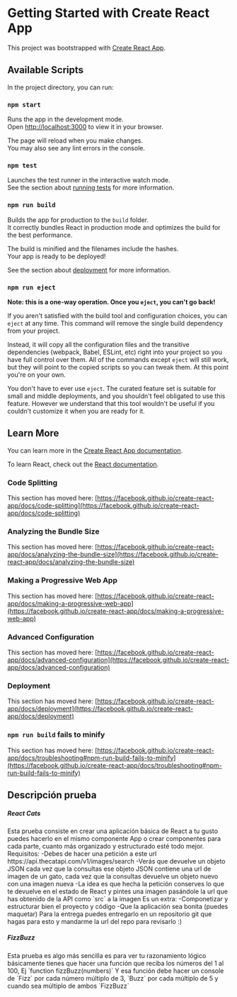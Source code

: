 # Getting Started with Create React App

This project was bootstrapped with [Create React App](https://github.com/facebook/create-react-app).

## Available Scripts

In the project directory, you can run:

### `npm start`

Runs the app in the development mode.\
Open [http://localhost:3000](http://localhost:3000) to view it in your browser.

The page will reload when you make changes.\
You may also see any lint errors in the console.

### `npm test`

Launches the test runner in the interactive watch mode.\
See the section about [running tests](https://facebook.github.io/create-react-app/docs/running-tests) for more information.

### `npm run build`

Builds the app for production to the `build` folder.\
It correctly bundles React in production mode and optimizes the build for the best performance.

The build is minified and the filenames include the hashes.\
Your app is ready to be deployed!

See the section about [deployment](https://facebook.github.io/create-react-app/docs/deployment) for more information.

### `npm run eject`

**Note: this is a one-way operation. Once you `eject`, you can't go back!**

If you aren't satisfied with the build tool and configuration choices, you can `eject` at any time. This command will remove the single build dependency from your project.

Instead, it will copy all the configuration files and the transitive dependencies (webpack, Babel, ESLint, etc) right into your project so you have full control over them. All of the commands except `eject` will still work, but they will point to the copied scripts so you can tweak them. At this point you're on your own.

You don't have to ever use `eject`. The curated feature set is suitable for small and middle deployments, and you shouldn't feel obligated to use this feature. However we understand that this tool wouldn't be useful if you couldn't customize it when you are ready for it.

## Learn More

You can learn more in the [Create React App documentation](https://facebook.github.io/create-react-app/docs/getting-started).

To learn React, check out the [React documentation](https://reactjs.org/).

### Code Splitting

This section has moved here: [https://facebook.github.io/create-react-app/docs/code-splitting](https://facebook.github.io/create-react-app/docs/code-splitting)

### Analyzing the Bundle Size

This section has moved here: [https://facebook.github.io/create-react-app/docs/analyzing-the-bundle-size](https://facebook.github.io/create-react-app/docs/analyzing-the-bundle-size)

### Making a Progressive Web App

This section has moved here: [https://facebook.github.io/create-react-app/docs/making-a-progressive-web-app](https://facebook.github.io/create-react-app/docs/making-a-progressive-web-app)

### Advanced Configuration

This section has moved here: [https://facebook.github.io/create-react-app/docs/advanced-configuration](https://facebook.github.io/create-react-app/docs/advanced-configuration)

### Deployment

This section has moved here: [https://facebook.github.io/create-react-app/docs/deployment](https://facebook.github.io/create-react-app/docs/deployment)

### `npm run build` fails to minify

This section has moved here: [https://facebook.github.io/create-react-app/docs/troubleshooting#npm-run-build-fails-to-minify](https://facebook.github.io/create-react-app/docs/troubleshooting#npm-run-build-fails-to-minify)

## Descripción prueba 

<h5>React Cats</h5>
Esta prueba consiste en crear una aplicación básica de React a tu gusto puedes
hacerlo en el mismo componente App o crear componentes para cada parte,
cuanto más organizado y estructurado esté todo mejor.
Requisitos:
 -Debes de hacer una petición a este url https://api.thecatapi.com/v1/images/search
 -Verás que devuelve un objeto JSON cada vez que la consultas ese
 objeto JSON contiene una url de imagen de un gato, cada vez que la
 consultas devuelve un objeto nuevo con una imagen nueva
 -La idea es que hecha la petición conserves lo que te devuelve en el
 estado de React y pintes una imagen pasándole la url que has
 obtenido de la API como `src` a la imagen
Es un extra:
 -Componetizar y estructurar bien el proyecto y código
 -Que la aplicación sea bonita (puedes maquetar)
Para la entrega puedes entregarlo en un repositorio git que hagas para esto y
mandarme la url del repo para revisarlo :)

<h5>FizzBuzz</h5>
Esta prueba es algo más sencilla es para ver tu razonamiento lógico
básicamente tienes que hacer una función que reciba los números del 1 al 100,
Ej `function fizzBuzz(numbers)`
Y esa función debe hacer un console de `Fizz` por cada número múltiplo
de 3, `Buzz` por cada múltiplo de 5 y cuando sea múltiplo de ambos
`FizzBuzz`
